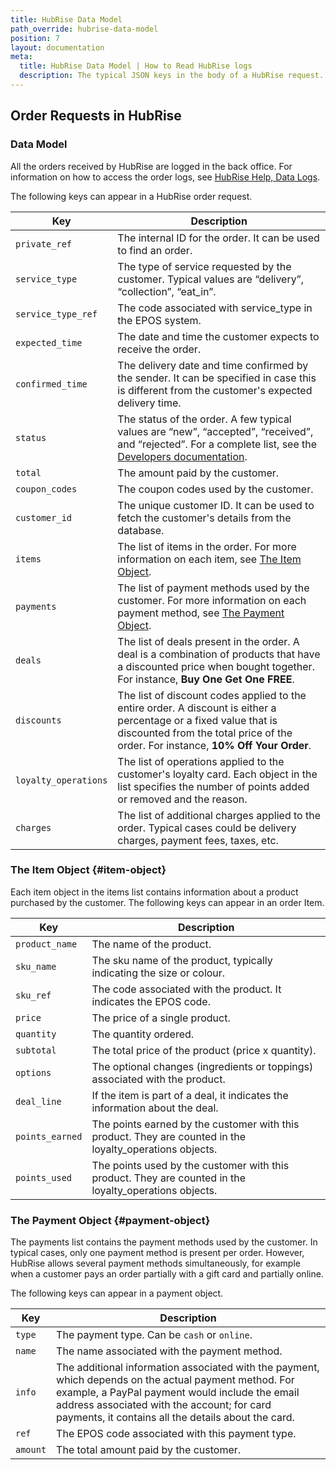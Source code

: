 ```yaml
---
title: HubRise Data Model
path_override: hubrise-data-model
position: 7
layout: documentation
meta:
  title: HubRise Data Model | How to Read HubRise logs
  description: The typical JSON keys in the body of a HubRise request.
---
```


## Order Requests in HubRise

### Data Model

All the orders received by HubRise are logged in the back office. For information on how to access the order logs, see
[HubRise Help, Data Logs](/docs/data#logs).

The following keys can appear in a HubRise order request.

| Key                  | Description                                                                                                                                                                                            |
| -------------------- | ------------------------------------------------------------------------------------------------------------------------------------------------------------------------------------------------------ |
| `private_ref`        | The internal ID for the order. It can be used to find an order.                                                                                                                                        |
| `service_type`       | The type of service requested by the customer. Typical values are “delivery”, “collection”, “eat_in”.                                                                                                  |
| `service_type_ref`   | The code associated with service_type in the EPOS system.                                                                                                                                              |
| `expected_time`      | The date and time the customer expects to receive the order.                                                                                                                                           |
| `confirmed_time`     | The delivery date and time confirmed by the sender. It can be specified in case this is different from the customer's expected delivery time.                                                          |
| `status`             | The status of the order. A few typical values are “new”, “accepted”, “received”, and “rejected”. For a complete list, see the [Developers documentation](/developers/api/orders#status).               |
| `total`              | The amount paid by the customer.                                                                                                                                                                       |
| `coupon_codes`       | The coupon codes used by the customer.                                                                                                                                                                 |
| `customer_id`        | The unique customer ID. It can be used to fetch the customer's details from the database.                                                                                                              |
| `items`              | The list of items in the order. For more information on each item, see [The Item Object](/docs/hubrise-logs/hubrise-data-model#item-object).                                                           |
| `payments`           | The list of payment methods used by the customer. For more information on each payment method, see [The Payment Object](/docs/hubrise-logs/hubrise-data-model#payment-object).                         |
| `deals`              | The list of deals present in the order. A deal is a combination of products that have a discounted price when bought together. For instance, **Buy One Get One FREE**.                                 |
| `discounts`          | The list of discount codes applied to the entire order. A discount is either a percentage or a fixed value that is discounted from the total price of the order. For instance, **10% Off Your Order**. |
| `loyalty_operations` | The list of operations applied to the customer's loyalty card. Each object in the list specifies the number of points added or removed and the reason.                                                 |
| `charges`            | The list of additional charges applied to the order. Typical cases could be delivery charges, payment fees, taxes, etc.                                                                                |

### The Item Object {#item-object}

Each item object in the items list contains information about a product purchased by the customer. The following keys can appear in an order Item.

| Key             | Description                                                                                              |
| --------------- | -------------------------------------------------------------------------------------------------------- |
| `product_name`  | The name of the product.                                                                                 |
| `sku_name`      | The sku name of the product, typically indicating the size or colour.                                    |
| `sku_ref`       | The code associated with the product. It indicates the EPOS code.                                        |
| `price`         | The price of a single product.                                                                           |
| `quantity`      | The quantity ordered.                                                                                    |
| `subtotal`      | The total price of the product (price x quantity).                                                       |
| `options`       | The optional changes (ingredients or toppings) associated with the product.                              |
| `deal_line`     | If the item is part of a deal, it indicates the information about the deal.                              |
| `points_earned` | The points earned by the customer with this product. They are counted in the loyalty_operations objects. |
| `points_used`   | The points used by the customer with this product. They are counted in the loyalty_operations objects.   |

### The Payment Object {#payment-object}

The payments list contains the payment methods used by the customer. In typical cases, only one payment method is present per order. However, HubRise allows several payment methods simultaneously, for example when a customer pays an order partially with a gift card and partially online.

The following keys can appear in a payment object.

| Key      | Description                                                                                                                                                                                                                                                   |
| -------- | ------------------------------------------------------------------------------------------------------------------------------------------------------------------------------------------------------------------------------------------------------------- |
| `type`   | The payment type. Can be `cash` or `online`.                                                                                                                                                                                                                  |
| `name`   | The name associated with the payment method.                                                                                                                                                                                                                  |
| `info`   | The additional information associated with the payment, which depends on the actual payment method. For example, a PayPal payment would include the email address associated with the account; for card payments, it contains all the details about the card. |
| `ref`    | The EPOS code associated with this payment type.                                                                                                                                                                                                              |
| `amount` | The total amount paid by the customer.                                                                                                                                                                                                                        |
